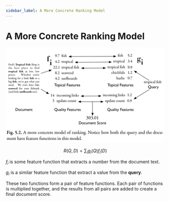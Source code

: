 ```yaml
---
sidebar_label: A More Concrete Ranking Model
---
```


# A More Concrete Ranking Model

![a-more-concrete-model-of-ranking](_assets-05/a-more-concrete-model-of-ranking.png)

$$
R(Q, D) = \sum_i {g_i(Q) f_i(D)}
$$

$f_i$ is some feature function that extracts a number from the document text.

$g_i$ is a similar feature function that extract a value from the **query**.

These two functions form a pair of feature functions. Each pair of functions is multiplied together, and the results from all pairs are added to create a final document score.
